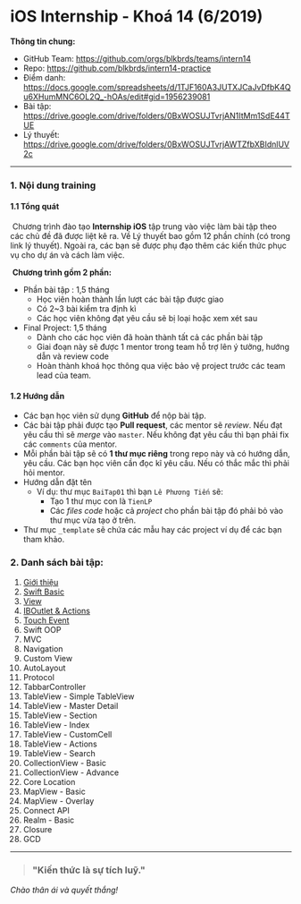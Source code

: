 # iOS Internship - Khoá 14 (6/2019)

**Thông tin chung:**

- GitHub Team: <https://github.com/orgs/blkbrds/teams/intern14>
- Repo: <https://github.com/blkbrds/intern14-practice>
- Điểm danh: <https://docs.google.com/spreadsheets/d/1TJF160A3JUTXJCaJvDfbK4Qu6XHumMNC6OL2Q_-hOAs/edit#gid=1956239081>
- Bài tập: <https://drive.google.com/drive/folders/0BxWOSUJTvrjAN1ItMm1SdE44TUE>
- Lý thuyết: <https://drive.google.com/drive/folders/0BxWOSUJTvrjAWTZfbXBIdnlUV2c>

---

### 1. Nội dung training

#### 1.1 Tổng quát

​	Chương trình đào tạo **Internship iOS** tập trung vào việc làm bài tập theo các chủ đề đã được liệt kê ra. Về Lý thuyết bao gồm 12 phần chính (có trong link lý thuyết). Ngoài ra, các bạn sẽ được phụ đạo thêm các kiến thức phục vụ cho dự án và cách làm việc.

​	**Chương trình gồm 2 phần:**

  * Phần bài tập : 1,5 tháng
      * Học viên hoàn thành lần lượt các bài tập được giao
      * Có 2~3 bài kiểm tra định kì
      * Các học viên không đạt yêu cầu sẽ bị loại hoặc xem xét sau
  * Final Project: 1,5 tháng
      * Dành cho các học viên đã hoàn thành tất cả các phần bài tập
      * Giai đoạn này sẽ được 1 mentor trong team hỗ trợ lên ý tưởng, hướng dẫn và review code
      * Hoàn thành khoá học thông qua việc bảo vệ project trước các team lead của team.

#### 1.2 Hướng dẫn

* Các bạn học viên sử dụng **GitHub** để nộp bài tập.
* Các bài tập phải được tạo **Pull request**, các mentor sẽ *review*. Nếu đạt yêu cầu thì sẽ *merge* vào `master`. Nếu không đạt yêu cầu thì bạn phải fix các `comments` của mentor.
* Mỗi phần bài tập sẽ có **1 thư mục riêng** trong repo này và có hướng dẫn, yêu cầu. Các bạn học viên cần đọc kĩ yêu cầu. Nếu có thắc mắc thì phải hỏi mentor.
* Hướng dẫn đặt tên
  * Ví dụ: thư mục `BaiTap01` thì bạn `Lê Phương Tiến` sẽ:
    * Tạo 1 thư mục con là `TienLP`
    * Các *files code* hoặc cả *project* cho phần bài tập đó phải bỏ vào thư mục vừa tạo ở trên.
* Thư mục `_template` sẽ chứa các mẫu hay các project ví dụ để các bạn tham khảo.

### 2. Danh sách bài tập:

1. [Giới thiệu](./_documents/01_GioiThieu.md)
2. [Swift Basic](./_documents/02_SwiftBasic.md)
3. [View](https://drive.google.com/file/d/1W7-qWDDkcBO5jzWcNQeLYMUQ7p0F4GN6/view?usp=sharing)
4. [IBOutlet & Actions](https://drive.google.com/file/d/1TiSqXVlGbi0aoiKFBal8r5032x7gJMdC/view?usp=sharing)
5. [Touch Event](https://drive.google.com/file/d/17lFo_-fukfKwd3XPkC_sobDLUzyQHLxp/view?usp=sharing)
6. Swift OOP
7. MVC
8. Navigation
9. Custom View
10. AutoLayout
11. Protocol
12. TabbarController
13. TableView - Simple TableView
14. TableView - Master Detail
15. TableView - Section
16. TableView - Index
17. TableView - CustomCell
18. TableView - Actions
19. TableView - Search
20. CollectionView - Basic
21. CollectionView - Advance
22. Core Location
23. MapView - Basic
24. MapView - Overlay
25. Connect API
26. Realm - Basic
27. Closure
28. GCD

---

> ### "Kiến thức là sự tích luỹ."

*Chào thân ái và quyết thắng!*

